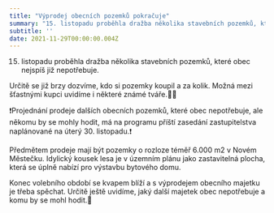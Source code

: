 ```yaml
---
title: "Výprodej obecních pozemků pokračuje"
summary: "15. listopadu proběhla dražba několika stavebních pozemků, které obec nejspíš již nepotřebuje."
subtitle: ''
date: 2021-11-29T00:00:00.004Z
---
```


15. listopadu proběhla dražba několika stavebních pozemků, které obec nejspíš již nepotřebuje.

Určitě se již brzy dozvíme, kdo si pozemky koupil a za kolik. Možná mezi šťastnými kupci uvidíme i některé známé tváře.🤔😉

❗️Projednání prodeje dalších obecních pozemků, které obec nepotřebuje, ale někomu by se mohly hodit, má na programu příští zasedání zastupitelstva naplánované na úterý 30. listopadu.❗️

Předmětem prodeje mají být pozemky o rozloze téměř 6.000 m2 v Novém Městečku. Idylický kousek lesa je v územním plánu jako zastavitelná plocha, která se úplně nabízí pro výstavbu bytového domu.
 
Konec volebního období se kvapem blíží a s výprodejem obecního majetku je třeba spěchat. Určitě ještě uvidíme, jaký další majetek obec nepotřebuje a komu by se mohl hodit.🤡
